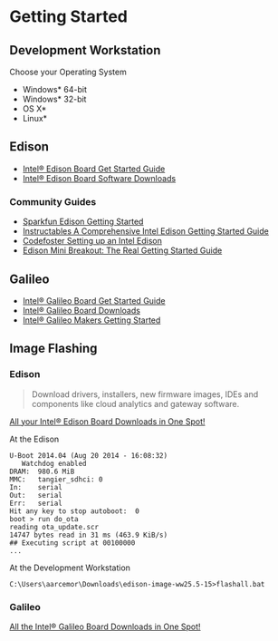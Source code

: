 Getting Started
==

## Development Workstation

Choose your Operating System

- Windows* 64-bit
- Windows* 32-bit
- OS X*
- Linux*

## Edison

* [Intel® Edison Board Get Started Guide](https://software.intel.com/en-us/iot/library/edison-getting-started)
* [Intel® Edison Board Software Downloads](https://software.intel.com/en-us/iot/hardware/edison/downloads)

### Community Guides

* [Sparkfun Edison Getting Started](https://learn.sparkfun.com/tutorials/edison-getting-started-guide)
* [Instructables A Comprehensive Intel Edison Getting Started Guide](http://www.instructables.com/id/A-Comprehensive-Intel-Edison-Getting-Started-Guide/)
* [Codefoster Setting up an Intel Edison](http://www.codefoster.com/edison-setup/)
* [Edison Mini Breakout: The Real Getting Started Guide](http://blog.microcasts.tv/2014/10/16/edison-mini-breakout-the-real-getting-started-guide)

## Galileo

* [Intel® Galileo Board Get Started Guide](https://software.intel.com/en-us/iot/library/galileo-getting-started)
* [Intel® Galileo Board Downloads](https://software.intel.com/en-us/iot/hardware/galileo/downloads)
* [Intel® Galileo Makers Getting Started](https://communities.intel.com/community/makers/galileo/getting-started)

## Image Flashing

### Edison

> Download drivers, installers, new firmware images, IDEs and components like cloud analytics and gateway software.

[All your Intel® Edison Board Downloads in One Spot!](https://software.intel.com/en-us/iot/hardware/edison/downloads)


At the Edison

    U-Boot 2014.04 (Aug 20 2014 - 16:08:32)
       Watchdog enabled
    DRAM:  980.6 MiB
    MMC:   tangier_sdhci: 0
    In:    serial
    Out:   serial
    Err:   serial
    Hit any key to stop autoboot:  0
    boot > run do_ota
    reading ota_update.scr
    14747 bytes read in 31 ms (463.9 KiB/s)
    ## Executing script at 00100000
    ...
 
At the Development Workstation

    C:\Users\aarcemor\Downloads\edison-image-ww25.5-15>flashall.bat

### Galileo

[All the Intel® Galileo Board Downloads in One Spot!](https://software.intel.com/en-us/iot/hardware/galileo/downloads)

